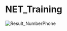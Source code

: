 # NET_Training

![Result_NumberPhone](https://user-images.githubusercontent.com/46451472/130730195-3d441931-618e-4ba6-9360-52e32f502673.PNG)
